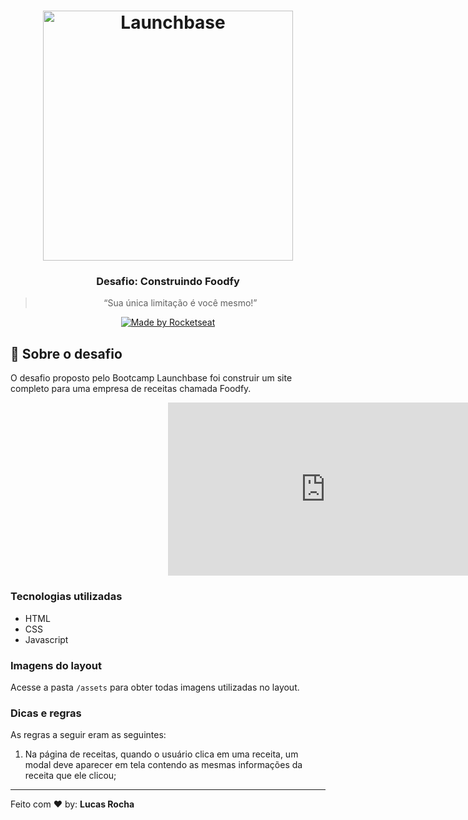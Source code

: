 <h1 align="center">
    <img alt="Launchbase" src="https://storage.googleapis.com/golden-wind/bootcamp-launchbase/logo.png" width="400px" />
</h1>

<h3 align="center">
  Desafio: Construindo Foodfy
</h3>

<blockquote align="center">“Sua única limitação é você mesmo!”</blockquote>

<p align="center">
  <a href="https://rocketseat.com.br">
    <img alt="Made by Rocketseat" src="https://img.shields.io/badge/made%20by-Rocketseat-%23F8952D">
  </a>
  </p>

## :rocket: Sobre o desafio

O desafio proposto pelo Bootcamp Launchbase foi construir um site completo para uma empresa de receitas chamada Foodfy.

  <div align="center" style="width:100%;height:0;padding-bottom:55%;position:relative;">
    <iframe 
      src="https://giphy.com/embed/XeSwfwZLT2FEqW1x7r" width="100%" height="100%" style="position:absolute" frameBorder="0" class="giphy-embed" allowFullScreen>
    </iframe>
  </div>

### Tecnologias utilizadas

- HTML
- CSS
- Javascript

### Imagens do layout

Acesse a pasta `/assets` para obter todas imagens utilizadas no layout.

### Dicas e regras

As regras a seguir eram as seguintes:

1. Na página de receitas, quando o usuário clica em uma receita, um modal deve aparecer em tela contendo as mesmas informações da receita que ele clicou;

---

Feito com :heart: by: **Lucas Rocha**
